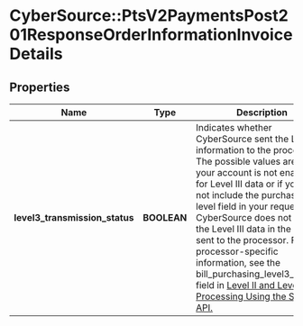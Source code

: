 # CyberSource::PtsV2PaymentsPost201ResponseOrderInformationInvoiceDetails

## Properties
Name | Type | Description | Notes
------------ | ------------- | ------------- | -------------
**level3_transmission_status** | **BOOLEAN** | Indicates whether CyberSource sent the Level III information to the processor. The possible values are:  If your account is not enabled for Level III data or if you did not include the purchasing level field in your request, CyberSource does not include the Level III data in the request sent to the processor.  For processor-specific information, see the bill_purchasing_level3_enabled field in [Level II and Level III Processing Using the SCMP API.](http://apps.cybersource.com/library/documentation/dev_guides/Level_2_3_SCMP_API/html)  | [optional] 


